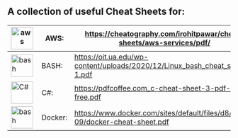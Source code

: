 ## A collection of useful Cheat Sheets for:

| <img align="left" alt="aws" width="50px" src="https://a0.awsstatic.com/libra-css/images/logos/aws_logo_smile_1200x630.png" /> | AWS: |  https://cheatography.com/irohitpawar/cheat-sheets/aws-services/pdf/ |
|---|---|---|
| <img align="left" alt="bash" width="50px" src="https://upload.wikimedia.org/wikipedia/commons/thumb/8/82/Gnu-bash-logo.svg/1200px-Gnu-bash-logo.svg.png" />  |  BASH:  | https://oit.ua.edu/wp-content/uploads/2020/12/Linux_bash_cheat_sheet-1.pdf <br/>  |
| <img align="left" alt="C#" width="50px" src="https://w7.pngwing.com/pngs/261/29/png-transparent-c-computer-icons-object-c-icon-text-logo-monochrome.png" />  | C#: |  https://pdfcoffee.com_c-cheat-sheet-3-pdf-free.pdf |
| <img align="left" alt="bash" width="50px" src="https://www.docker.com/sites/default/files/social/docker_facebook_share.png" />  |  Docker:  |  https://www.docker.com/sites/default/files/d8/2019-09/docker-cheat-sheet.pdf   |




 



